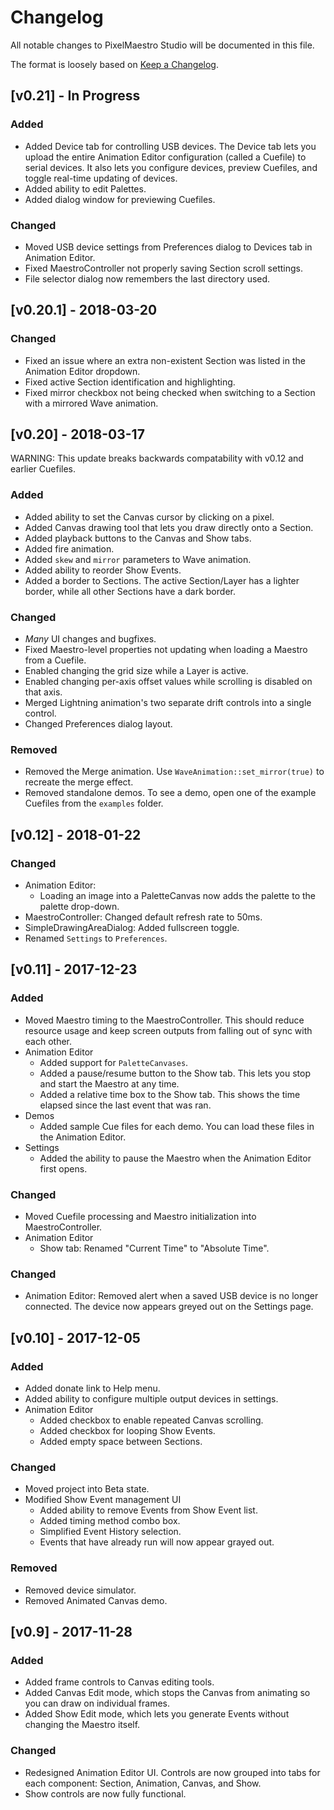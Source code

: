 # Changelog
All notable changes to PixelMaestro Studio will be documented in this file.

The format is loosely based on [Keep a Changelog](http://keepachangelog.com/).

## [v0.21] - In Progress

### Added
- Added Device tab for controlling USB devices. The Device tab lets you upload the entire Animation Editor configuration (called a Cuefile) to serial devices. It also lets you configure devices, preview Cuefiles, and toggle real-time updating of devices.
- Added ability to edit Palettes.
- Added dialog window for previewing Cuefiles.

### Changed
- Moved USB device settings from Preferences dialog to Devices tab in Animation Editor.
- Fixed MaestroController not properly saving Section scroll settings.
- File selector dialog now remembers the last directory used.

## [v0.20.1] - 2018-03-20

### Changed
- Fixed an issue where an extra non-existent Section was listed in the Animation Editor dropdown.
- Fixed active Section identification and highlighting.
- Fixed mirror checkbox not being checked when switching to a Section with a mirrored Wave animation.

## [v0.20] - 2018-03-17
WARNING: This update breaks backwards compatability with v0.12 and earlier Cuefiles.

### Added
- Added ability to set the Canvas cursor by clicking on a pixel.
- Added Canvas drawing tool that lets you draw directly onto a Section.
- Added playback buttons to the Canvas and Show tabs.
- Added fire animation.
- Added `skew` and `mirror` parameters to Wave animation.
- Added ability to reorder Show Events.
- Added a border to Sections. The active Section/Layer has a lighter border, while all other Sections have a dark border.
	
### Changed
- _Many_ UI changes and bugfixes.
- Fixed Maestro-level properties not updating when loading a Maestro from a Cuefile.
- Enabled changing the grid size while a Layer is active.
- Enabled changing per-axis offset values while scrolling is disabled on that axis.
- Merged Lightning animation's two separate drift controls into a single control.
- Changed Preferences dialog layout.
	
### Removed
- Removed the Merge animation. Use `WaveAnimation::set_mirror(true)` to recreate the merge effect.
- Removed standalone demos. To see a demo, open one of the example Cuefiles from the `examples` folder.

## [v0.12] - 2018-01-22
### Changed
- Animation Editor:
	- Loading an image into a PaletteCanvas now adds the palette to the palette drop-down.
- MaestroController: Changed default refresh rate to 50ms.
- SimpleDrawingAreaDialog: Added fullscreen toggle.
- Renamed `Settings` to `Preferences`.

## [v0.11] - 2017-12-23
### Added
- Moved Maestro timing to the MaestroController. This should reduce resource usage and keep screen outputs from falling out of sync with each other.
- Animation Editor
	- Added support for `PaletteCanvases`.
	- Added a pause/resume button to the Show tab. This lets you stop and start the Maestro at any time.
	- Added a relative time box to the Show tab. This shows the time elapsed since the last event that was ran.
- Demos
	- Added sample Cue files for each demo. You can load these files in the Animation Editor.
- Settings
	- Added the ability to pause the Maestro when the Animation Editor first opens.

### Changed
- Moved Cuefile processing and Maestro initialization into MaestroController.
- Animation Editor
	- Show tab: Renamed "Current Time" to "Absolute Time".

### Changed
- Animation Editor: Removed alert when a saved USB device is no longer connected. The device now appears greyed out on the Settings page.

## [v0.10] - 2017-12-05
### Added
- Added donate link to Help menu.
- Added ability to configure multiple output devices in settings.
- Animation Editor
	- Added checkbox to enable repeated Canvas scrolling.
	- Added checkbox for looping Show Events.
	- Added empty space between Sections.

### Changed
- Moved project into Beta state.
- Modified Show Event management UI
	- Added ability to remove Events from Show Event list.
	- Added timing method combo box.
	- Simplified Event History selection.
	- Events that have already run will now appear grayed out.

### Removed
- Removed device simulator.
- Removed Animated Canvas demo.

## [v0.9] - 2017-11-28
### Added
- Added frame controls to Canvas editing tools.
- Added Canvas Edit mode, which stops the Canvas from animating so you can draw on individual frames.
- Added Show Edit mode, which lets you generate Events without changing the Maestro itself.

### Changed
- Redesigned Animation Editor UI. Controls are now grouped into tabs for each component: Section, Animation, Canvas, and Show.
- Show controls are now fully functional.
